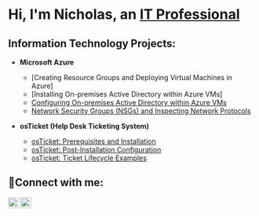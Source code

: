 <h1>Hi, I'm Nicholas, an <a href="https://www.linkedin.com/in/nicholas-toon-2a5176163?lipi=urn%3Ali%3Apage%3Ad_flagship3_profile_view_base_contact_details%3BfONnLHh0SaODp4bj3tbLJg%3D%3D">IT Professional </a/h1>

<h2> Information Technology Projects:</h2>

- <b>Microsoft Azure</b>
   - [Creating Resource Groups and Deploying Virtual Machines in Azure]
   - [Installing On-premises Active Directory within Azure VMs]
   - [Configuring On-premises Active Directory within Azure VMs](https://github.com/NicholasToon/configure-ad)
   - [Network Security Groups (NSGs) and Inspecting Network Protocols](https://github.com/NicholasToon/azure-network-protocols)
   
  
- <b>osTicket (Help Desk Ticketing System)</b>
  - [osTicket: Prerequisites and Installation](https://github.com/NicholasToon/osticket-prereqs)
  - [osTicket: Post-Installation Configuration](https://github.com/NicholasToon/osTicket-Post-Installation-Configuration)
  - [osTicket: Ticket Lifecycle Examples](https://github.com/NicholasToon/ticket-lifecycle)


<h2>🤳Connect with me:</h2>

[<img align="left" alt="Josh | Twitter" width="22px" src="https://cdn.jsdelivr.net/npm/simple-icons@v3/icons/twitter.svg" />][twitter]
[<img align="left" alt="Josh | LinkedIn" width="22px" src="https://cdn.jsdelivr.net/npm/simple-icons@v3/icons/linkedin.svg" />][linkedin]

[twitter]:https://twitter.com/Nicholas_Toon
[linkedin]: https://www.linkedin.com/in/nicholas-toon-2a5176163?lipi=urn%3Ali%3Apage%3Ad_flagship3_profile_view_base_contact_details%3BfONnLHh0SaODp4bj3tbLJg%3D%3D
